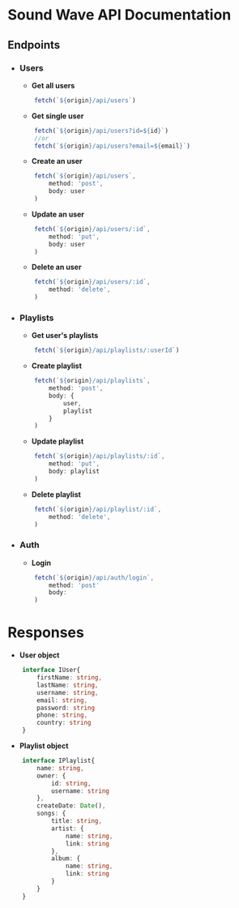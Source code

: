 # Sound Wave API Documentation

## Endpoints
* ### Users
    * **Get all users**
    ```javascript
        fetch(`${origin}/api/users`)
    ```
    * **Get single user**
    ```javascript
        fetch(`${origin}/api/users?id=${id}`)
        //or
        fetch(`${origin}/api/users?email=${email}`)
    ```
    * **Create an user**
    ```javascript
        fetch(`${origin}/api/users`, 
            method: 'post',
            body: user
        )
    ```
    * **Update an user**
    ```javascript
        fetch(`${origin}/api/users/:id`, 
            method: 'put',
            body: user
        )
    ```
    * **Delete an user**
    ```javascript
        fetch(`${origin}/api/users/:id`, 
            method: 'delete',
        )
    ```

* ### Playlists
    * **Get user's playlists**
    ```javascript
        fetch(`${origin}/api/playlists/:userId`)
    ```

    * **Create playlist**
    ```javascript
        fetch(`${origin}/api/playlists`, 
            method: 'post',
            body: {
                user,
                playlist
            }
        )
    ```

    * **Update playlist**
    ```javascript
        fetch(`${origin}/api/playlists/:id`,
            method: 'put',
            body: playlist
        )
    ```

    * **Delete playlist**
    ```javascript
        fetch(`${origin}/api/playlist/:id`,
            method: 'delete',
        )
    ```


* ### Auth
    * **Login**
    ```javascript
        fetch(`${origin}/api/auth/login`,
            method: 'post'
            body:
        )
    ```



# Responses
* **User object**
```typescript
    interface IUser{
        firstName: string,
        lastName: string,
        username: string,
        email: string,
        password: string
        phone: string,
        country: string
    }
```

* **Playlist object**
```typescript
    interface IPlaylist{
        name: string,
        owner: {
            id: string,
            username: string
        },
        createDate: Date(),
        songs: {
            title: string,
            artist: {
                name: string,
                link: string
            },
            album: {
                name: string,
                link: string
            }
        }
    }
```